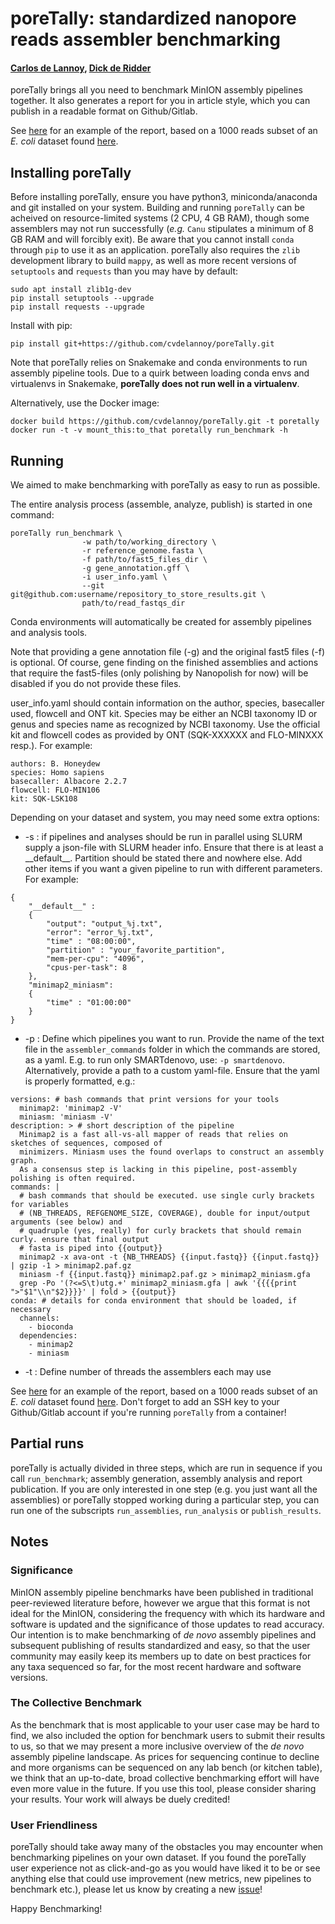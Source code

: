 # poreTally: standardized nanopore reads assembler benchmarking
#### [Carlos de Lannoy](https://www.vcard.wur.nl/Views/Profile/View.aspx?id=77824), [Dick de Ridder](https://www.vcard.wur.nl/Views/Profile/View.aspx?id=56806&ln=eng)

poreTally brings all you need to benchmark MinION assembly pipelines
together. It also generates a report for you in article style, which you
can publish in a readable format on Github/Gitlab.

See [here](https://github.com/cvdelannoy/poreTally_example) for an example of the report, based on a 1000 reads
subset of an <i>E. coli</i> dataset found [here](http://lab.loman.net/2017/03/09/ultrareads-for-nanopore/).

## Installing poreTally
Before installing poreTally, ensure you have python3, miniconda/anaconda and git
installed on your system. Building and running `poreTally` can be acheived on
resource-limited systems (2 CPU, 4 GB RAM), though some assemblers 
may not run successfully (*e.g.* `Canu` stipulates a minimum of 8 GB RAM
and will forcibly exit).
Be aware that you cannot install `conda` through `pip`
to use it as an application.
poreTally also requires the `zlib` development library to build `mappy`, as well as more recent versions of `setuptools` and `requests` than you may have by default:

```
sudo apt install zlib1g-dev
pip install setuptools --upgrade
pip install requests --upgrade
```

Install with pip:
```
pip install git+https://github.com/cvdelannoy/poreTally.git
```

Note that poreTally relies on Snakemake and conda environments to run assembly pipeline tools.
Due to a quirk between loading conda envs and virtualenvs in Snakemake, __poreTally does not run
well in a virtualenv__.

Alternatively, use the Docker image:
```
docker build https://github.com/cvdelannoy/poreTally.git -t poretally
docker run -t -v mount_this:to_that poretally run_benchmark -h
```



## Running
We aimed to make benchmarking with poreTally as easy to run as possible.

The entire analysis process (assemble, analyze, publish) is started in
one command:
```
poreTally run_benchmark \
                -w path/to/working_directory \
                -r reference_genome.fasta \
                -f path/to/fast5_files_dir \
                -g gene_annotation.gff \
                -i user_info.yaml \
                --git git@github.com:username/repository_to_store_results.git \
                path/to/read_fastqs_dir
```

Conda environments will automatically be created for assembly pipelines and analysis tools.

Note that providing a gene annotation file (-g) and the original fast5 files (-f) is optional. Of course, gene finding
on the finished assemblies and actions that require the fast5-files (only polishing by Nanopolish for now) will be
disabled if you do not provide these files.

user_info.yaml should contain information on the author, species, basecaller used, flowcell and ONT kit. Species
may be either an NCBI taxonomy ID or genus and species name as recognized by NCBI taxonomy. Use the
official kit and flowcell codes as provided by ONT (SQK-XXXXXX and FLO-MINXXX resp.). For example:
```
authors: B. Honeydew
species: Homo sapiens
basecaller: Albacore 2.2.7
flowcell: FLO-MIN106
kit: SQK-LSK108
```

Depending on your dataset and system, you may need some extra options:
- -s : if pipelines and analyses should be run in parallel using SLURM supply a json-file with SLURM header info.
Ensure that there is at least a \_\_default\_\_. Partition should be
stated there and nowhere else. Add other items if you want
a given pipeline to run with different parameters. For example:
```
{
    "__default__" :
    {
        "output": "output_%j.txt",
        "error": "error_%j.txt",
        "time" : "08:00:00",
        "partition" : "your_favorite_partition",
        "mem-per-cpu": "4096",
        "cpus-per-task": 8
    },
    "minimap2_miniasm":
    {
        "time" : "01:00:00"
    }
}
```
- -p : Define which pipelines you want to run. Provide the name of the text file in the `assembler_commands` folder in
which the commands are stored, as a yaml. E.g. to run only SMARTdenovo, use: `-p smartdenovo`. Alternatively, provide a
path to a custom yaml-file. Ensure that the yaml is properly formatted, e.g.:
```
versions: # bash commands that print versions for your tools
  minimap2: 'minimap2 -V'
  miniasm: 'miniasm -V'
description: > # short description of the pipeline
  Minimap2 is a fast all-vs-all mapper of reads that relies on sketches of sequences, composed of
  minimizers. Miniasm uses the found overlaps to construct an assembly graph.
  As a consensus step is lacking in this pipeline, post-assembly polishing is often required.
commands: |
  # bash commands that should be executed. use single curly brackets for variables
  # (NB_THREADS, REFGENOME_SIZE, COVERAGE), double for input/output arguments (see below) and
  # quadruple (yes, really) for curly brackets that should remain curly. ensure that final output
  # fasta is piped into {{output}}
  minimap2 -x ava-ont -t {NB_THREADS} {{input.fastq}} {{input.fastq}} | gzip -1 > minimap2.paf.gz
  miniasm -f {{input.fastq}} minimap2.paf.gz > minimap2_miniasm.gfa
  grep -Po '(?<=S\t)utg.+' minimap2_miniasm.gfa | awk '{{{{print ">"$1"\\n"$2}}}}' | fold > {{output}}
conda: # details for conda environment that should be loaded, if necessary
  channels:
    - bioconda
  dependencies:
    - minimap2
    - miniasm
```
- -t : Define number of threads the assemblers each may use

See [here](https://github.com/cvdelannoy/poreTally_example) for an example of the report, based on a 1000 reads
subset of an <i>E. coli</i> dataset found [here](http://lab.loman.net/2017/03/09/ultrareads-for-nanopore/).
Don't forget to add an SSH key to your Github/Gitlab account if you're running `poreTally` from a container!

## Partial runs
poreTally is actually divided in three steps, which are run in sequence if you call `run_benchmark`; assembly
generation, assembly analysis and report publication. If you are only interested in one step (e.g. you just want all
the assemblies) or poreTally stopped working during a particular step, you can run one of the subscripts
`run_assemblies`, `run_analysis` or `publish_results`.

## Notes

### Significance
MinION assembly pipeline benchmarks have been published in traditional peer-reviewed literature before, however we
argue that this format is not ideal for the MinION, considering the frequency with which its hardware and software is
updated and the significance of those updates to read accuracy. Our intention is to make benchmarking of <i>de novo</i>
assembly pipelines and subsequent publishing of results standardized and easy, so that the user community may easily
keep its members up to date on best practices for any taxa sequenced so far, for the most recent hardware and software
versions.

### The Collective Benchmark
As the benchmark that is most applicable to your user case may be hard to find, we also included the option for
benchmark users to submit their results to us, so that we may present a more inclusive overview of the <i>de novo</i>
assembly pipeline landscape. As prices for sequencing continue to decline and more organisms can be sequenced on any
lab bench (or kitchen table), we think that an up-to-date, broad collective benchmarking effort will have even more
value in the future. If you use this tool, please consider sharing your results. Your work will always be duely
credited!

### User Friendliness
poreTally should take away many of the obstacles you may encounter when benchmarking pipelines on your own dataset.
If you found the poreTally user experience not as click-and-go as you would have liked it to be or see anything else
that could use improvement (new metrics, new pipelines to benchmark etc.), please let us know by creating a
new [issue](https://github.com/cvdelannoy/poreTally/issues)!

Happy Benchmarking!
